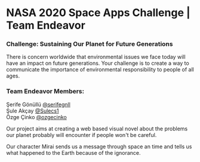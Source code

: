 # NASA 2020 Space Apps Challenge | Team Endeavor

### Challenge: Sustaining Our Planet for Future Generations
There is concern worldwide that environmental issues we face today will have an impact on future generations. Your challenge is to create a way to communicate the importance of environmental responsibility to people of all ages.

### Team Endeavor Members:<br/>
Şerife Gönüllü [@serifegnll](https://github.com/serifegnll) <br/>
Şule Akçay [@Sulecs1](https://github.com/Sulecs1) <br/>
Özge Çinko  [@ozgecinko](https://github.com/ozgecinko)

Our project aims at creating a web based visual novel about the problems 
our planet probably will encounter if people won't be careful.

Our character Mirai sends us a message through space an time 
and tells us what happened to the Earth because of the ignorance.
